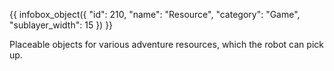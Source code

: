 {{ infobox_object({
	"id": 210,
	"name": "Resource",
	"category": "Game",
	"sublayer_width": 15
}) }}

Placeable objects for various adventure resources, which the robot can pick up.